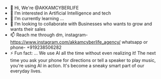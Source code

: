 - 👋 Hi, We're @AKKAMCYBERLIFE
- 👀 I’m interested in Artificial Intelligence and tech
- 🌱 I’m currently learning ...
- 💞️ I’m looking to collaborate with Businesses who wants to grow and wants their sales
- 📫 Reach me through dm,
instagram- https://www.instagram.com/akkamcyberlife_agency/
whatsapp or phone- +919238506282
- ⚡ Fun fact: ...  We use AI all the time without even realizing it!  The next time you ask your phone for directions or tell a speaker to play music, you're using AI in action.  It's become a sneaky smart part of our everyday lives.

<!---
AKKAMCYBERLIFE/AKKAMCYBERLIFE is a ✨ special ✨ repository because its `README.md` (this file) appears on your GitHub profile.
You can click the Preview link to take a look at your changes.
--->
